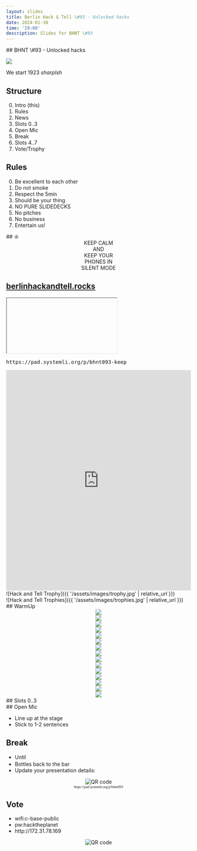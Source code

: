 ```yaml
---
layout: slides
title: Berlin Hack & Tell \#93 - Unlocked hacks
date: 2024-01-30
time: '19:00'
description: Slides for BHNT \#93
---
```



<section data-markdown>
## BHNT \#93 - Unlocked hacks

![](/assets/images/093/unlocked.png)

We start 1923 *sharpIsh*
</section>

<section>
<h2>Structure</h2>

<ol start="0">
  <li>Intro (this)</li>
  <li>Rules</li>
  <li>News</li>
  <li>Slots 0..3</li>
  <li>Open Mic</li>
  <li>Break</li>
  <li>Slots 4..7</li>
  <li>Vote/Trophy</li>
</ol>

</section>

<section>
<h2>Rules</h2>

<ol start="0">
  <li>Be excellent to each other</li>
  <li>Do not smoke</li>
  <li>Respect the 5min</li>
  <li>Should be your thing</li>
  <li>NO PURE SLIDEDECKS</li>
  <li>No pitches</li>
  <li>No business</li>
  <li>Entertain us!</li>
</ol>
</section>

<section data-markdown>
## &#9812;
<center>
KEEP CALM</br>
AND</br>
KEEP YOUR</br>
PHONES IN</br>
SILENT MODE</br>
</center>
</section>

<section>
<h2><a href="https://berlinhackandtell.rocks/">berlinhackandtell.rocks</a></h2>
<iframe class="stretch" data-src="https://berlinhackandtell.rocks"></iframe>
</section>

<section>
<pre>https://pad.systemli.org/p/bhnt093-keep</pre>
<iframe name="embed_readwrite" src="https://pad.systemli.org/p/bhnt093?showControls=false&showChat=false&showLineNumbers=true&useMonospaceFont=true" width="100%" height="600" frameborder="0" class="stretch"></iframe>
</section>

<section data-markdown>
![Hack and Tell Trophy]({{ '/assets/images/trophy.jpg' | relative_url }})
</section>

<section data-markdown>
![Hack and Tell Trophies]({{ '/assets/images/trophies.jpg' | relative_url }})
</section>

<section data-markdown>
## WarmUp
</section>


<section>
<center>
<img src="/assets/images/093/dropbox_ai.png"/>
</center>
</section>


<section>
<center>
<img src="/assets/images/093/springer_ai.png"/>
</center>
</section>


<section>
<center>
<img src="/assets/images/093/ai_service.png"/>
</center>
</section>

<section>
<center>
<img src="/assets/images/093/ai_endgame.jpg"/>
</center>
</section>

<section>
<center>
<img src="/assets/images/093/37C3.jpg"/>
</center>
</section>

<section>
<center>
<img src="/assets/images/093/ios_37c3.png"/>
</center>
</section>

<section>
<center>
<img src="/assets/images/093/satoshi.png"/>
</center>
</section>


<section>
<center>
<img src="/assets/images/093/roman.png"/>
</center>
</section>

<section>
<center>
<img src="/assets/images/093/sechack.jpeg"/>
</center>
</section>



<section>
<center>
<img src="/assets/images/093/ethberlin4.png"/>
</center>
</section>


<section>
<center>
<img src="/assets/images/093/xpfp.png"/>
</center>
</section>

<section>
<center>
<img src="/assets/images/093/robot_rebel.png"/>
</center>
</section>

<section>
<center>
<img src="/assets/images/093/openssl.png"/>
</center>
</section>


<section>
<center>
<img src="/assets/images/093/fossdem24.jpg"/>
</center>
</section>

<section>
<center>
<img src="/assets/images/093/cbass.png"/>
</center>
</section>

<section data-markdown>
## Slots 0..3
</section>

<section data-markdown>
## Open Mic

* Line up at the stage
* Stick to 1-2 sentences
</section>

<section>
<h2>Break</h2>

<ul>
<li>Until <input style="margin-left: 0.2em; font-size: 100%; width: 4em; border: 1px solid white; background-color: transparent; color: white; text-align: center;"></li>
<li>Bottles back to the bar</li>
<li>Update your presentation details:</li>
</ul>
<center>
<img src="http://api.qrserver.com/v1/create-qr-code/?color=000000&amp;bgcolor=FFFFFF&amp;data=http%3A%2F%2Fpad.systemli.org%2Fp%2Fbhnt093&amp;qzone=1&amp;margin=0&amp;size=300x300&amp;ecc=L" alt="QR code">
<div style="font-family: mono; font-size: 70%;">https://pad.systemli.org/p/bhnt093</div>
</center>
</section>

<section>
<h2>Vote</h2>

<ul>
<li>wifi:c-base-public</li>
<li>pw:hacktheplanet</li>
<li>http://172.31.78.169</li>
</ul>
<center>
<img src="http://api.qrserver.com/v1/create-qr-code/?color=000000&amp;bgcolor=FFFFFF&amp;data=http%3A%2F%2F172.31.78.169&amp;qzone=1&amp;margin=0&amp;size=400x400&amp;ecc=L" alt="QR code">
</center>
</section>


